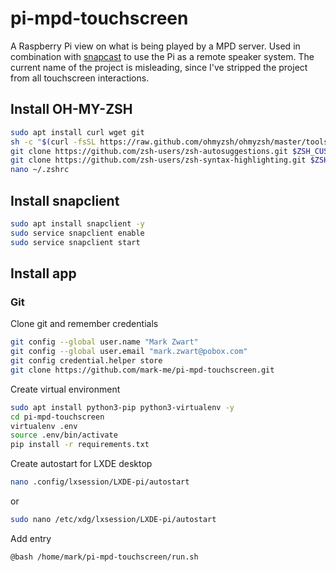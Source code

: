 # pi-mpd-touchscreen

A Raspberry Pi view on what is being played by a MPD server. Used in combination with [snapcast](https://github.com/badaix/snapcast) to use the Pi as a remote speaker system. The current name of the project is misleading, since I've stripped the project from all touchscreen interactions.

## Install OH-MY-ZSH

```bash
sudo apt install curl wget git
sh -c "$(curl -fsSL https://raw.github.com/ohmyzsh/ohmyzsh/master/tools/install.sh)"
git clone https://github.com/zsh-users/zsh-autosuggestions.git $ZSH_CUSTOM/plugins/zsh-autosuggestions
git clone https://github.com/zsh-users/zsh-syntax-highlighting.git $ZSH_CUSTOM/plugins/zsh-syntax-highlighting
nano ~/.zshrc
```

## Install snapclient
```bash
sudo apt install snapclient -y
sudo service snapclient enable
sudo service snapclient start
```

## Install app

### Git

Clone git and remember credentials
```bash
git config --global user.name "Mark Zwart"
git config --global user.email "mark.zwart@pobox.com"
git config credential.helper store
git clone https://github.com/mark-me/pi-mpd-touchscreen.git
```

Create virtual environment
```bash
sudo apt install python3-pip python3-virtualenv -y
cd pi-mpd-touchscreen
virtualenv .env
source .env/bin/activate
pip install -r requirements.txt
```

Create autostart for LXDE desktop
```bash
nano .config/lxsession/LXDE-pi/autostart
```
or

```bash
sudo nano /etc/xdg/lxsession/LXDE-pi/autostart
```

Add entry
```
@bash /home/mark/pi-mpd-touchscreen/run.sh
```